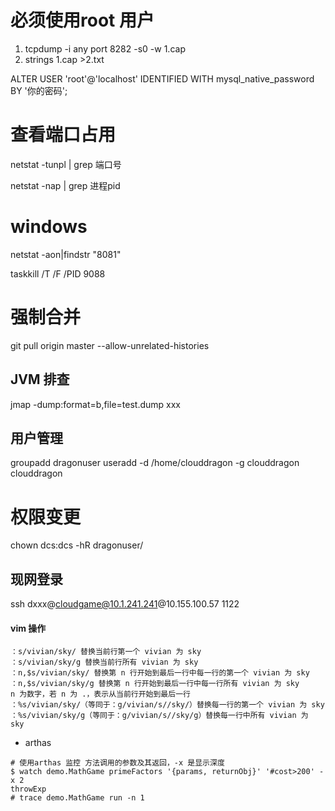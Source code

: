 
# 必须使用root 用户
1. tcpdump -i any port 8282 -s0 -w 1.cap
2. strings 1.cap >2.txt

ALTER USER 'root'@'localhost' IDENTIFIED WITH mysql_native_password BY '你的密码';  

# 查看端口占用
netstat -tunpl | grep 端口号

netstat -nap | grep 进程pid

# windows 
netstat -aon|findstr "8081"

taskkill /T /F /PID 9088 

# 强制合并
git pull origin master --allow-unrelated-histories

## JVM 排查
jmap -dump:format=b,file=test.dump  xxx

## 用户管理
groupadd dragonuser
useradd -d /home/clouddragon -g clouddragon clouddragon
# 权限变更
chown dcs:dcs -hR dragonuser/

## 现网登录
ssh dxxx@cloudgame@10.1.241.241@10.155.100.57 1122

#### vim 操作

```shell
：s/vivian/sky/ 替换当前行第一个 vivian 为 sky
：s/vivian/sky/g 替换当前行所有 vivian 为 sky
：n,$s/vivian/sky/ 替换第 n 行开始到最后一行中每一行的第一个 vivian 为 sky
：n,$s/vivian/sky/g 替换第 n 行开始到最后一行中每一行所有 vivian 为 sky
n 为数字，若 n 为 .，表示从当前行开始到最后一行
：%s/vivian/sky/（等同于：g/vivian/s//sky/）替换每一行的第一个 vivian 为 sky
：%s/vivian/sky/g（等同于：g/vivian/s//sky/g）替换每一行中所有 vivian 为 sky
```

* arthas

```shell
# 使用arthas 监控 方法调用的参数及其返回，-x 是显示深度
$ watch demo.MathGame primeFactors '{params, returnObj}' '#cost>200' -x 2
throwExp
# trace demo.MathGame run -n 1
```

